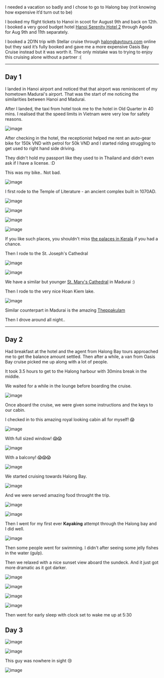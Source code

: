 I needed a vacation so badly and I chose to go to Halong bay (not knowing how expensive it’d turn out to be)

I booked my flight tickets to Hanoi in scoot for August 9th and back on 12th. I booked a very good budget hotel&nbsp;[Hanoi Serenity Hotel 2](https://www.agoda.com/hanoi-serenity-hotel-2/hotel/hanoi-vn.html) through Agoda for Aug 9th and 11th separately.&nbsp;

I booked a 2D1N trip with Stellar cruise through [halongbaytours.com](https://www.halongbaytours.com/cruise/oasis-bay-cruise.html#itinerary)&nbsp;online but they said it’s fully booked and gave me a more expensive Oasis Bay Cruise instead but it was worth it. The only mistake was to trying to enjoy this cruising alone without a partner :(

---


## Day 1

I landed in Hanoi airport and noticed that that airport was reminiscent of my hometown Madurai's airport. That was the start of me noticing the similarities between Hanoi and Madurai.

After I landed, the taxi from hotel took me to the hotel in Old Quarter in 40 mins. I realised that the speed limits in Vietnam were very low for safety reasons.


![image](https://raw.githubusercontent.com/vigneshwaranr/blog_posts/master/photos/2018_08_13_vietnam/IMG_20180809_144328.jpg)


After checking in the hotel, the receptionist helped me rent an auto-gear bike for 150k VND with petrol for 50k VND and I started riding struggling to get used to right hand side driving. 

They didn't hold my passport like they used to in Thailand and didn't even ask if I have a license. :D

This was my bike.. Not bad.

![image](https://raw.githubusercontent.com/vigneshwaranr/blog_posts/master/photos/2018_08_13_vietnam/IMG_20180809_163053.jpg)


I first rode to the Temple of Literature - an ancient complex built in 1070AD.

![image](https://raw.githubusercontent.com/vigneshwaranr/blog_posts/master/photos/2018_08_13_vietnam/IMG_20180809_165819.jpg)


![image](https://raw.githubusercontent.com/vigneshwaranr/blog_posts/master/photos/2018_08_13_vietnam/IMG_20180809_165448.jpg)

![image](https://raw.githubusercontent.com/vigneshwaranr/blog_posts/master/photos/2018_08_13_vietnam/IMG_20180809_171229.jpg)

![image](https://raw.githubusercontent.com/vigneshwaranr/blog_posts/master/photos/2018_08_13_vietnam/IMG_20180809_173219.jpg)

If you like such places, you shouldn't miss [the palaces in Kerala](https://www.nativeplanet.com/travel-guide/popular-palaces-thiruvananthapuram-000170.html) if you had a chance.

Then I rode to the St. Joseph's Cathedral


![image](https://raw.githubusercontent.com/vigneshwaranr/blog_posts/master/photos/2018_08_13_vietnam/IMG_20180809_181346.jpg)


![image](https://raw.githubusercontent.com/vigneshwaranr/blog_posts/master/photos/2018_08_13_vietnam/IMG_20180809_181729.jpg)

We have a similar but younger [St. Mary's Cathedral](http://www.maduraitourism.co.in/saint-mary-s-cathedral-madurai) in Madurai :)

Then I rode to the very nice Hoan Kiem lake.

![image](https://raw.githubusercontent.com/vigneshwaranr/blog_posts/master/photos/2018_08_13_vietnam/IMG_20180809_183929_HHT.jpg)

Similar counterpart in Madurai is the amazing [Theppakulam](https://www.tripadvisor.com.sg/Attraction_Review-g297677-d1932510-Reviews-Vandiyur_Mariamman_Teppakulam-Madurai_Madurai_District_Tamil_Nadu.html)

Then I drove around all night..

---


## Day 2

Had breakfast at the hotel and the agent from Halong Bay tours approached me to get the balance amount settled. Then after a while, a van from Oasis Bay cruise picked me up along with a lot of people.

It took 3.5 hours to get to the Halong harbour with 30mins break in the middle.

We waited for a while in the lounge before boarding the cruise.

![image](https://raw.githubusercontent.com/vigneshwaranr/blog_posts/master/photos/2018_08_13_vietnam/IMG_20180810_123759.jpg)

Once aboard the cruise, we were given some instructions and the keys to our cabin.

I checked in to this amazing royal looking cabin all for myself! 😱

![image](https://raw.githubusercontent.com/vigneshwaranr/blog_posts/master/photos/2018_08_13_vietnam/IMG_20180810_131358.jpg)

With full sized window! 😱😱

![image](https://raw.githubusercontent.com/vigneshwaranr/blog_posts/master/photos/2018_08_13_vietnam/IMG_20180810_131434.jpg)


With a balcony! 😱😱😱

![image](https://raw.githubusercontent.com/vigneshwaranr/blog_posts/master/photos/2018_08_13_vietnam/IMG_20180810_131541.jpg)

We started cruising towards Halong Bay.


![image](https://raw.githubusercontent.com/vigneshwaranr/blog_posts/master/photos/2018_08_13_vietnam/IMG_20180810_135247.jpg)

And we were served amazing food throught the trip.


![image](https://raw.githubusercontent.com/vigneshwaranr/blog_posts/master/photos/2018_08_13_vietnam/IMG_20180811_063153.jpg)

![image](https://raw.githubusercontent.com/vigneshwaranr/blog_posts/master/photos/2018_08_13_vietnam/IMG_20180810_135321.jpg)


Then I went for my first ever **Kayaking** attempt through the Halong bay and I did well. 


![image](https://raw.githubusercontent.com/vigneshwaranr/blog_posts/master/photos/2018_08_13_vietnam/me_kayaking.png)


Then some people went for swimming. I didn't after seeing some jelly fishes in the water (gulp).

Then we relaxed with a nice sunset view aboard the sundeck. And it just got more dramatic as it got darker.


![image](https://raw.githubusercontent.com/vigneshwaranr/blog_posts/master/photos/2018_08_13_vietnam/IMG_20180810_173031.jpg)

![image](https://raw.githubusercontent.com/vigneshwaranr/blog_posts/master/photos/2018_08_13_vietnam/IMG_20180810_182738.jpg)

![image](https://raw.githubusercontent.com/vigneshwaranr/blog_posts/master/photos/2018_08_13_vietnam/Screen_Shot_2018-08-13_at_7.13.57_PM.png)

![image](https://raw.githubusercontent.com/vigneshwaranr/blog_posts/master/photos/2018_08_13_vietnam/Screen_Shot_2018-08-13_at_7.14.19_PM.png)

Then went for early sleep with clock set to wake me up at 5:30

## Day 3


![image](https://raw.githubusercontent.com/vigneshwaranr/blog_posts/master/photos/2018_08_13_vietnam/IMG_20180811_051242_HHT.jpg)



![image](https://raw.githubusercontent.com/vigneshwaranr/blog_posts/master/photos/2018_08_13_vietnam/IMG_20180811_063325.jpg)



This guy was nowhere in sight 😢


![image](https://raw.githubusercontent.com/vigneshwaranr/blog_posts/master/photos/2018_08_13_vietnam/1490705536Kong-Skull-Island-Vietnam.png)

